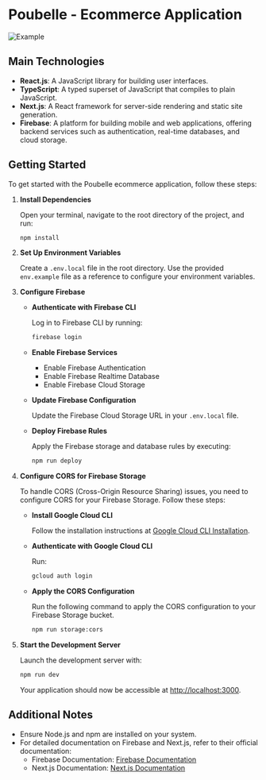 # Poubelle - Ecommerce Application
![Example](https://github.com/user-attachments/assets/1f55c3e8-9487-468d-aaf8-b6ee7af2c8b0)


## Main Technologies

- **React.js**: A JavaScript library for building user interfaces.
- **TypeScript**: A typed superset of JavaScript that compiles to plain JavaScript.
- **Next.js**: A React framework for server-side rendering and static site generation.
- **Firebase**: A platform for building mobile and web applications, offering backend services such as authentication, real-time databases, and cloud storage.

## Getting Started

To get started with the Poubelle ecommerce application, follow these steps:

1. **Install Dependencies**

   Open your terminal, navigate to the root directory of the project, and run:

   ```bash
   npm install
   ```

2. **Set Up Environment Variables**

   Create a `.env.local` file in the root directory. Use the provided `env.example` file as a reference to configure your environment variables.

3. **Configure Firebase**

   - **Authenticate with Firebase CLI**

     Log in to Firebase CLI by running:

     ```bash
     firebase login
     ```

   - **Enable Firebase Services**

     - Enable Firebase Authentication
     - Enable Firebase Realtime Database
     - Enable Firebase Cloud Storage

   - **Update Firebase Configuration**

     Update the Firebase Cloud Storage URL in your `.env.local` file.

   - **Deploy Firebase Rules**

     Apply the Firebase storage and database rules by executing:

     ```bash
     npm run deploy
     ```

4. **Configure CORS for Firebase Storage**

   To handle CORS (Cross-Origin Resource Sharing) issues, you need to configure CORS for your Firebase Storage. Follow these steps:

   - **Install Google Cloud CLI**

     Follow the installation instructions at [Google Cloud CLI Installation](https://cloud.google.com/storage/docs/gsutil_install).

   - **Authenticate with Google Cloud CLI**

     Run:

     ```bash
     gcloud auth login
     ```

   - **Apply the CORS Configuration**

     Run the following command to apply the CORS configuration to your Firebase Storage bucket.

     ```bash
     npm run storage:cors
     ```

5. **Start the Development Server**

   Launch the development server with:

   ```bash
   npm run dev
   ```

   Your application should now be accessible at [http://localhost:3000](http://localhost:3000).

## Additional Notes

- Ensure Node.js and npm are installed on your system.
- For detailed documentation on Firebase and Next.js, refer to their official documentation:
  - Firebase Documentation: [Firebase Documentation](https://firebase.google.com/docs)
  - Next.js Documentation: [Next.js Documentation](https://nextjs.org/docs)
